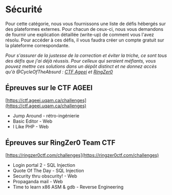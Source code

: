 # Sécurité

Pour cette catégorie, nous vous fournissons une liste de défis hébergés sur des plateformes externes. Pour chacun de ceux-ci, nous vous demandons de fournir une explication détaillée (write-up) de comment vous l'avez résolu. Pour accéder à ces défis, il vous faudra créer un compte gratuit sur la plateforme correspondante.

*Pour s'assurer de la justesse de la correction et éviter la triche, ce sont tous des défis que j'ai déjà réussis. Pour celleux qui seraient méfiants, vous pouvez mettre ces solutions dans un dépôt distinct et ne donnez accès qu'à @CycleOfTheAbsurd : [CTF Ageei](https://ctf.ageei.uqam.ca/team/98) et [RingZer0](https://ringzer0ctf.com/profile/20963/Barberousse)*

## Épreuves sur le CTF AGEEI

[https://ctf.ageei.uqam.ca/challenges](https://ctf.ageei.uqam.ca/challenges)

 - Jump Around - rétro-ingénierie
 - Basic Editor - Web
 - I Like PHP - Web

## Épreuves sur RingZer0 Team CTF

[https://ringzer0ctf.com/challenges](https://ringzer0ctf.com/challenges)

 - Login portal 2 - SQL Injection
 - Quote Of The Day - SQL Injection
 - Security thru obscurity! - Web
 - Propaganda mail - Web
 - Time to learn x86 ASM & gdb - Reverse Engineering

